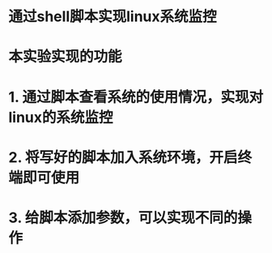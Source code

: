 # 通过shell脚本实现linux系统监控
# 本实验实现的功能
# 1. 通过脚本查看系统的使用情况，实现对linux的系统监控
# 2. 将写好的脚本加入系统环境，开启终端即可使用
# 3. 给脚本添加参数，可以实现不同的操作

